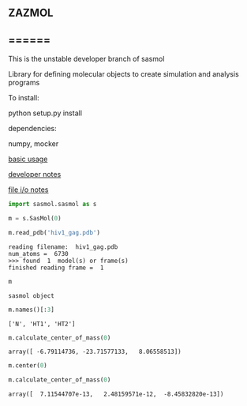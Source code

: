 ## ZAZMOL
## ======

This is the unstable developer branch of sasmol

Library for defining molecular objects to create simulation and analysis programs

To install:

python setup.py install

dependencies:

numpy,
mocker

[basic usage](doc_files/basic_usage.md)

[developer notes](development_tools/notes.md)

[file i/o notes](development_tools/file_io_experiments.md)


```python
import sasmol.sasmol as s
```


```python
m = s.SasMol(0)
```


```python
m.read_pdb('hiv1_gag.pdb')
```

    reading filename:  hiv1_gag.pdb
    num_atoms =  6730
    >>> found  1  model(s) or frame(s)
    finished reading frame =  1



```python
m
```




    sasmol object




```python
m.names()[:3]
```




    ['N', 'HT1', 'HT2']




```python
m.calculate_center_of_mass(0)
```




    array([ -6.79114736, -23.71577133,   8.06558513])




```python
m.center(0)
```


```python
m.calculate_center_of_mass(0)
```




    array([  7.11544707e-13,   2.48159571e-12,  -8.45832820e-13])


